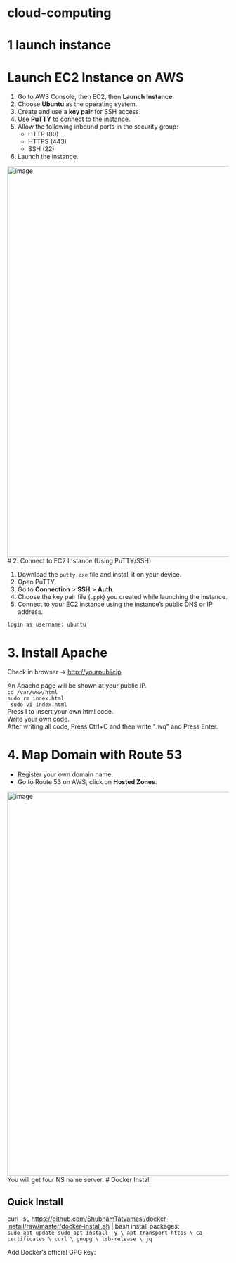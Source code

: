 # cloud-computing
# 1 launch instance
# Launch EC2 Instance on AWS

1. Go to AWS Console, then EC2, then **Launch Instance**.
2. Choose **Ubuntu** as the operating system.
3. Create and use a **key pair** for SSH access.
4. Use **PuTTY** to connect to the instance.
5. Allow the following inbound ports in the security group:
   - HTTP (80)
   - HTTPS (443)
   - SSH (22)
6. Launch the instance.
<img width="1920" height="889" alt="image" src="https://github.com/user-attachments/assets/06edfb66-e967-461f-9a82-f9088db6bd64" />
# 2. Connect to EC2 Instance (Using PuTTY/SSH)

1. Download the `putty.exe` file and install it on your device.
2. Open PuTTY.
3. Go to **Connection** > **SSH** > **Auth**.
4. Choose the key pair file (`.ppk`) you created while launching the instance.
5. Connect to your EC2 instance using the instance’s public DNS or IP address.

```login as username: ubuntu```
# 3. Install Apache
Check in browser → [http://yourpublicip](http://yourpublicip)

An Apache page will be shown at your public IP.
<br>```cd /var/www/html ```<br>
  ```sudo rm index.html ```<br>
 ``` sudo vi index.html``` <br>
 Press I to insert your own html code.  
 Write your own code.  
 After writing all code, Press Ctrl+C and then write ":wq" and Press Enter.
# 4. Map Domain with Route 53

- Register your own domain name.
- Go to Route 53 on AWS, click on **Hosted Zones**.
<img width="1914" height="874" alt="image" src="https://github.com/user-attachments/assets/a315d447-3ef9-4674-a132-3d9aa4323c29" />
You will get four NS name server.
# Docker Install

## Quick Install

curl -sL https://github.com/ShubhamTatvamasi/docker-install/raw/master/docker-install.sh | bash
install packages: 
<br> ```sudo apt update
sudo apt install -y \
    apt-transport-https \
    ca-certificates \
    curl \
    gnupg \
    lsb-release \
    jq```

Add Docker’s official GPG key:

